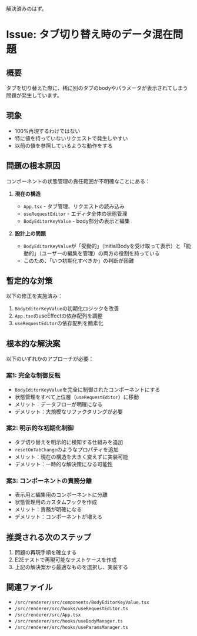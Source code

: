 解決済みのはず。

# Issue: タブ切り替え時のデータ混在問題

## 概要

タブを切り替えた際に、稀に別のタブのbodyやパラメータが表示されてしまう問題が発生しています。

## 現象

- 100%再現するわけではない
- 特に値を持っていないリクエストで発生しやすい
- 以前の値を参照しているような動作をする

## 問題の根本原因

コンポーネントの状態管理の責任範囲が不明確なことにある：

1. **現在の構造**

   - `App.tsx` - タブ管理、リクエストの読み込み
   - `useRequestEditor` - エディタ全体の状態管理
   - `BodyEditorKeyValue` - body部分の表示と編集

2. **設計上の問題**
   - `BodyEditorKeyValue`が「受動的」（initialBodyを受け取って表示）と「能動的」（ユーザーの編集を管理）の両方の役割を持っている
   - このため、「いつ初期化すべきか」の判断が困難

## 暫定的な対策

以下の修正を実施済み：

1. `BodyEditorKeyValue`の初期化ロジックを改善
2. `App.tsx`のuseEffectの依存配列を調整
3. `useRequestEditor`の依存配列を簡素化

## 根本的な解決案

以下のいずれかのアプローチが必要：

### 案1: 完全な制御反転

- `BodyEditorKeyValue`を完全に制御されたコンポーネントにする
- 状態管理をすべて上位層（`useRequestEditor`）に移動
- メリット：データフローが明確になる
- デメリット：大規模なリファクタリングが必要

### 案2: 明示的な初期化制御

- タブ切り替えを明示的に検知する仕組みを追加
- `resetOnTabChange`のようなプロパティを追加
- メリット：現在の構造を大きく変えずに実装可能
- デメリット：一時的な解決策になる可能性

### 案3: コンポーネントの責務分離

- 表示用と編集用のコンポーネントに分離
- 状態管理用のカスタムフックを作成
- メリット：責務が明確になる
- デメリット：コンポーネントが増える

## 推奨される次のステップ

1. 問題の再現手順を確立する
2. E2Eテストで再現可能なテストケースを作成
3. 上記の解決案から最適なものを選択し、実装する

## 関連ファイル

- `/src/renderer/src/components/BodyEditorKeyValue.tsx`
- `/src/renderer/src/hooks/useRequestEditor.ts`
- `/src/renderer/src/App.tsx`
- `/src/renderer/src/hooks/useBodyManager.ts`
- `/src/renderer/src/hooks/useParamsManager.ts`
